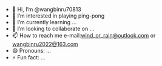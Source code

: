 - 👋 Hi, I’m @wangbinru70813
- 👀 I’m interested in playing ping-pong
- 🌱 I’m currently learning ...
- 💞️ I’m looking to collaborate on ...
- 📫 How to reach me e-mail:wind_or_rain@outlook.com or wangbinru2022@163.com
- 😄 Pronouns: ...
- ⚡ Fun fact: ...

<!---
wangbinru70813/wangbinru70813 is a ✨ special ✨ repository because its `README.md` (this file) appears on your GitHub profile.
You can click the Preview link to take a look at your changes.
--->
